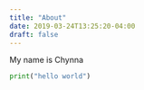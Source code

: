 ```yaml
---
title: "About"
date: 2019-03-24T13:25:20-04:00
draft: false
---
```

My name is Chynna

```python
print("hello world")
```